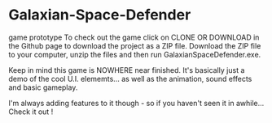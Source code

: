 # Galaxian-Space-Defender
game prototype
To check out the game click on CLONE OR DOWNLOAD in the Github page to download the project as a ZIP file.  Download the ZIP file to your
computer, unzip the files and then run GalaxianSpaceDefender.exe.

Keep in mind this game is NOWHERE near finished.  It's basically just a demo of the cool U.I. elememts...  as well as the animation, sound effects and basic gameplay.

I'm always adding features to it though - so if you haven't seen it in awhile...  Check it out !
